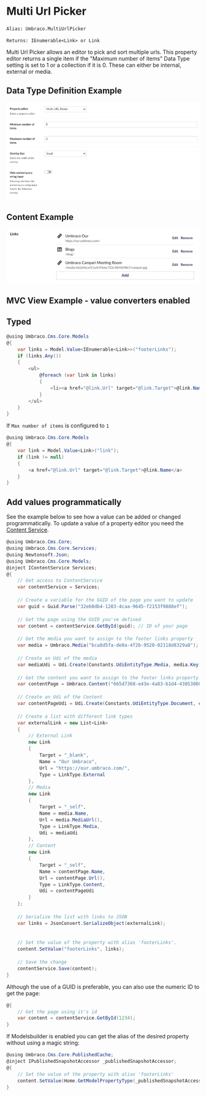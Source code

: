 # Multi Url Picker

`Alias: Umbraco.MultiUrlPicker`

`Returns: IEnumerable<Link> or Link`

Multi Url Picker allows an editor to pick and sort multiple urls. This property editor returns a single item if the "Maximum number of items" Data Type setting is set to 1 or a collection if it is 0. These can either be internal, external or media.

## Data Type Definition Example

![Related Links Data Type Definition](../../../../../../11/umbraco-cms/fundamentals/backoffice/property-editors/built-in-property-editors/images/Multy-Url-Picker-DataType-v10.png)

## Content Example

![Media Picker Content](../../../../../../11/umbraco-cms/fundamentals/backoffice/property-editors/built-in-property-editors/images/Multy-Url-Picker-Content-v8.png)

## MVC View Example - value converters enabled

## Typed

```csharp
@using Umbraco.Cms.Core.Models
@{
    var links = Model.Value<IEnumerable<Link>>("footerLinks");
    if (links.Any())
    {
        <ul>
            @foreach (var link in links)
            {
                <li><a href="@link.Url" target="@link.Target">@link.Name</a></li>
            }
        </ul>
    }
}
```

If `Max number of items` is configured to `1`

```csharp
@using Umbraco.Cms.Core.Models
@{
    var link = Model.Value<Link>("link");
    if (link != null)
    {
        <a href="@link.Url" target="@link.Target">@link.Name</a>
    }
}
```

## Add values programmatically

See the example below to see how a value can be added or changed programmatically. To update a value of a property editor you need the [Content Service](../../../../reference/management/services/contentservice/).

```csharp
@using Umbraco.Cms.Core;
@using Umbraco.Cms.Core.Services;
@using Newtonsoft.Json;
@using Umbraco.Cms.Core.Models;
@inject IContentService Services;
@{
    // Get access to ContentService
    var contentService = Services;

    // Create a variable for the GUID of the page you want to update
    var guid = Guid.Parse("32e60db4-1283-4caa-9645-f2153f9888ef");

    // Get the page using the GUID you've defined
    var content = contentService.GetById(guid); // ID of your page

    // Get the media you want to assign to the footer links property 
    var media = Umbraco.Media("bca8d5fa-de0a-4f2b-9520-02118d8329a8");

    // Create an Udi of the media
    var mediaUdi = Udi.Create(Constants.UdiEntityType.Media, media.Key);

    // Get the content you want to assign to the footer links property 
    var contentPage = Umbraco.Content("665d7368-e43e-4a83-b1d4-43853860dc45");

    // Create an Udi of the Content
    var contentPageUdi = Udi.Create(Constants.UdiEntityType.Document, contentPage.Key);

    // Create a list with different link types
    var externalLink = new List<Link>
    {
        // External Link
        new Link
        {
            Target = "_blank",
            Name = "Our Umbraco",
            Url = "https://our.umbraco.com/",
            Type = LinkType.External
        },
        // Media 
        new Link
        {
            Target = "_self",
            Name = media.Name,
            Url = media.MediaUrl(),
            Type = LinkType.Media,
            Udi = mediaUdi
        }, 
        // Content 
        new Link
        {
            Target = "_self",
            Name = contentPage.Name,
            Url = contentPage.Url(),
            Type = LinkType.Content,
            Udi = contentPageUdi
        }
    };

    // Serialize the list with links to JSON
    var links = JsonConvert.SerializeObject(externalLink);


    // Set the value of the property with alias 'footerLinks'. 
    content.SetValue("footerLinks", links);

    // Save the change
    contentService.Save(content);
}
```

Although the use of a GUID is preferable, you can also use the numeric ID to get the page:

```csharp
@{
    // Get the page using it's id
    var content = contentService.GetById(1234); 
}
```

If Modelsbuilder is enabled you can get the alias of the desired property without using a magic string:

```csharp
@using Umbraco.Cms.Core.PublishedCache;
@inject IPublishedSnapshotAccessor _publishedSnapshotAccessor;
@{
    // Set the value of the property with alias 'footerLinks'
    content.SetValue(Home.GetModelPropertyType(_publishedSnapshotAccessor, x => x.FooterLinks).Alias, links);
}
```
